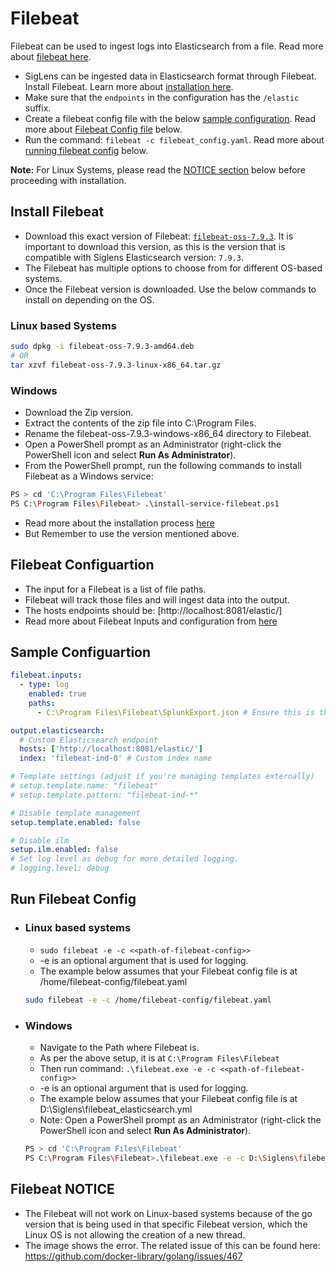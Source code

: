 # Filebeat

Filebeat can be used to ingest logs into Elasticsearch from a file. Read more about [filebeat here](https://www.elastic.co/guide/en/beats/filebeat/7.9/filebeat-overview.html).

- SigLens can be ingested data in Elasticsearch format through Filebeat. Install Filebeat. Learn more about [installation here](#install-filebeat).
- Make sure that the `endpoints` in the configuration has the `/elastic` suffix.
- Create a filebeat config file with the below [sample configuration](#sample-configuration). Read more about [Filebeat Config file](#filebeat-configuartion) below.
- Run the command: `filebeat -c filebeat_config.yaml`. Read more about [running filebeat config](#run-filebeat-config) below.

**Note:** For Linux Systems, please read the [NOTICE section](#filebeat-notice) below before proceeding with installation.

## Install Filebeat

- Download this exact version of Filebeat: [`filebeat-oss-7.9.3`](https://www.elastic.co/downloads/past-releases/filebeat-oss-7-9-3). It is important to download this version, as this is the version that is compatible with Siglens Elasticsearch version: `7.9.3`.
- The Filebeat has multiple options to choose from for different OS-based systems.
- Once the Filebeat version is downloaded. Use the below commands to install on depending on the OS.

### Linux based Systems

```bash
sudo dpkg -i filebeat-oss-7.9.3-amd64.deb
# OR
tar xzvf filebeat-oss-7.9.3-linux-x86_64.tar.gz
```

### Windows

- Download the Zip version.
- Extract the contents of the zip file into C:\Program Files.
- Rename the filebeat-oss-7.9.3-windows-x86_64 directory to Filebeat.
- Open a PowerShell prompt as an Administrator (right-click the PowerShell icon and select **Run As Administrator**).
- From the PowerShell prompt, run the following commands to install Filebeat as a Windows service:

```bash
PS > cd 'C:\Program Files\Filebeat'
PS C:\Program Files\Filebeat> .\install-service-filebeat.ps1
```

- Read more about the installation process [here](https://www.elastic.co/guide/en/beats/filebeat/7.9/filebeat-installation-configuration.html)
- But Remember to use the version mentioned above.

## Filebeat Configuartion

- The input for a Filebeat is a list of file paths.
- Filebeat will track those files and will ingest data into the output.
- The hosts endpoints should be: [http://localhost:8081/elastic/]
- Read more about Filebeat Inputs and configuration from [here](https://www.elastic.co/guide/en/beats/filebeat/7.9/configuration-filebeat-options.html)

## Sample Configuartion

```yaml
filebeat.inputs:
  - type: log
    enabled: true
    paths:
      - C:\Program Files\Filebeat\SplunkExport.json # Ensure this is the correct path

output.elasticsearch:
  # Custom Elasticsearch endpoint
  hosts: ['http://localhost:8081/elastic/']
  index: 'filebeat-ind-0' # Custom index name

# Template settings (adjust if you're managing templates externally)
# setup.template.name: "filebeat"
# setup.template.pattern: "filebeat-ind-*"

# Disable template management
setup.template.enabled: false

# Disable ilm
setup.ilm.enabled: false
# Set log level as debug for more detailed logging.
# logging.level: debug
```

## Run Filebeat Config

- ### Linux based systems

  - `sudo filebeat -e -c <<path-of-filebeat-config>>`
  - -e is an optional argument that is used for logging.
  - The example below assumes that your Filebeat config file is at /home/filebeat-config/filebeat.yaml

  ```bash
  sudo filebeat -e -c /home/filebeat-config/filebeat.yaml
  ```

- ### Windows

  - Navigate to the Path where Filebeat is.
  - As per the above setup, it is at `C:\Program Files\Filebeat`
  - Then run command: `.\filebeat.exe -e -c <<path-of-filebeat-config>>`
  - -e is an optional argument that is used for logging.
  - The example below assumes that your Filebeat config file is at D:\Siglens\filebeat_elasticsearch.yml
  - Note: Open a PowerShell prompt as an Administrator (right-click the PowerShell icon and select **Run As Administrator**).

  ```bash
  PS > cd 'C:\Program Files\Filebeat'
  PS C:\Program Files\Filebeat>.\filebeat.exe -e -c D:\Siglens\filebeat_elasticsearch.yml
  ```

## Filebeat NOTICE

- The Filebeat will not work on Linux-based systems because of the go version that is being used in that specific Filebeat version, which the Linux OS is not allowing the creation of a new thread.
- The image shows the error. The related issue of this can be found here: https://github.com/docker-library/golang/issues/467
